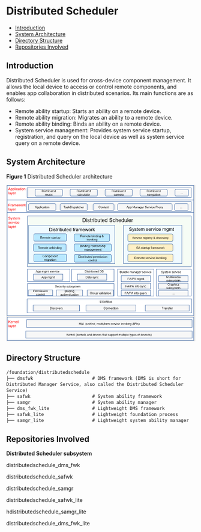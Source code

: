 # Distributed Scheduler<a name="EN-US_TOPIC_0000001115719369"></a>

-   [Introduction](#section11660541593)
-   [System Architecture](#section13587185873516)
-   [Directory Structure](#section161941989596)
-   [Repositories Involved](#section1371113476307)

## Introduction<a name="section11660541593"></a>

Distributed Scheduler is used for cross-device component management. It allows the local device to access or control remote components, and enables app collaboration in distributed scenarios. Its main functions are as follows:

-   Remote ability startup: Starts an ability on a remote device.
-   Remote ability migration: Migrates an ability to a remote device.
-   Remote ability binding: Binds an ability on a remote device.
-   System service management: Provides system service startup, registration, and query on the local device as well as system service query on a remote device.

## System Architecture<a name="section13587185873516"></a>

**Figure 1**  Distributed Scheduler architecture<a name="fig4460722185514"></a>


![](figures/dms-architecture.png)

## Directory Structure<a name="section161941989596"></a>

```
/foundation/distributedschedule
├── dmsfwk                      # DMS framework (DMS is short for Distributed Manager Service, also called the Distributed Scheduler Service)
├── safwk                       # System ability framework
├── samgr                       # System ability manager
├── dms_fwk_lite                # Lightweight DMS framework
├── safwk_lite                  # Lightweight foundation process
├── samgr_lite                  # Lightweight system ability manager
```

## Repositories Involved<a name="section1371113476307"></a>

**Distributed Scheduler subsystem**

distributedschedule\_dms\_fwk

distributedschedule\_safwk

distributedschedule\_samgr

distributedschedule\_safwk\_lite

hdistributedschedule\_samgr\_lite

distributedschedule\_dms\_fwk\_lite

